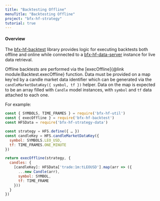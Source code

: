 ```yaml
---
title: "Backtesting Offline"
menuTitle: "Backtesting Offline"
project: "bfx-hf-strategy"
tutorial: true
---
```

#### Overview

The [bfx-hf-backtest](https://github.com/bitfinexcom/bfx-hf-backtest) library provides logic for executing backtests both offline and online while connected to a [bfx-hf-data-server](https://github.com/bitfinexcom/bf-hf-data-server) instance for live data retrieval.

Offline backtests are performed via the [execOffline]{@link module:Backtest.execOffline} function. Data must be provided on a map key'ed by a candle market data identifier which can be generated via the `candleMarketDataKey({ symbol, tf })` helper. Data on the map is expected to be an array filled with `Candle` model instances, with `symbol` and `tf` data attached to each one.

For example:

```js
const { SYMBOLS, TIME_FRAMES } = require('bfx-hf-util')
const { execOffline } = require('bfx-hf-backtest')
const HFSData = require('bfx-hf-strategy-data')

const strategy = HFS.define({ … })
const candleKey = HFS.candleMarketDataKey({
  symbol: SYMBOLS.LEO_USD,
  tf: TIME_FRAMES.ONE_MINUTE
})

return execOffline(strategy, {
  candles: {
    [candleKey]: HFSData['trade:1m:tLEOUSD'].map(arr => ({
      ...new Candle(arr),
      symbol: SYMBOL,
      tf: TIME_FRAME
    }))
  }
})
```
